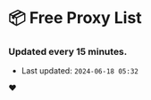# :package: Free Proxy List
### Updated every 15 minutes.

- Last updated: `2024-06-18 05:32`

:heart:
